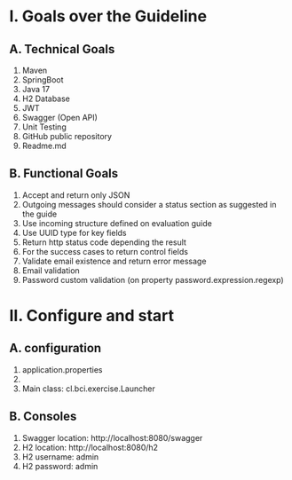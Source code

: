 # I. Goals over the Guideline

## A. Technical Goals
1. Maven
2. SpringBoot
3. Java 17
5. H2 Database 
6. JWT
7. Swagger (Open API)
7. Unit Testing
8. GitHub public repository
9. Readme.md

## B. Functional Goals
1. Accept and return only JSON
2. Outgoing messages should consider a status section as suggested in the guide
3. Use incoming structure defined on evaluation guide
4. Use UUID type for key fields
5. Return http status code depending the result
6. For the success cases to return control fields
7. Validate email existence and return error message
8. Email validation
9. Password custom validation (on property password.expression.regexp)

# II. Configure and start

## A. configuration
1. application.properties
2. 
3. Main class: cl.bci.exercise.Launcher

## B. Consoles
1. Swagger location: http://localhost:8080/swagger
2. H2 location: http://localhost:8080/h2
3. H2 username: admin
4. H2 password: admin